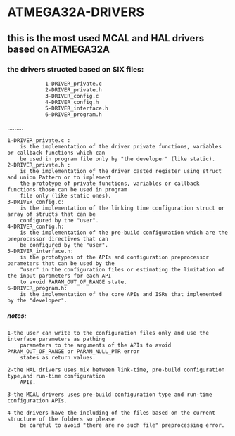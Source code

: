   # ATMEGA32A-DRIVERS
  ## this is the most used MCAL and HAL drivers based on ATMEGA32A
  ### the drivers structed based on SIX files:
                1-DRIVER_private.c
                2-DRIVER_private.h
                3-DRIVER_config.c
                4-DRIVER_config.h
                5-DRIVER_interface.h
                6-DRIVER_program.h
.........

    1-DRIVER_private.c :
        is the implementation of the driver private functions, variables or callback functions which can 
        be used in program file only by "the developer" (like static).
    2-DRIVER_private.h :
        is the implementation of the driver casted register using struct and union Pattern or to implement 
        the prototype of private functions, variables or callback functions those can be used in program 
        file only (like static ones).
    3-DRIVER_config.c:
        is the implementation of the linking time configuration struct or array of structs that can be 
        configured by the "user".
    4-DRIVER_config.h:
        is the implementation of the pre-build configuration which are the preprocessor directives that can
        be configured by the "user".
    5-DRIVER_interface.h:
        is the prototypes of the APIs and configuration preprocessor parameters that can be used by the 
        "user" in the configuration files or estimating the limitation of the input parameters for each API
        to avoid PARAM_OUT_OF_RANGE state.
    6-DRIVER_program.h:
        is the implementation of the core APIs and ISRs that implemented by the "developer".


##### notes:
 
    1-the user can write to the configuration files only and use the interface parameters as pathing 
        parameters to the arguments of the APIs to avoid PARAM_OUT_OF_RANGE or PARAM_NULL_PTR error 
        states as return values.
    
    2-the HAL drivers uses mix between link-time, pre-build configuration type,and run-time configuration 
        APIs. 
    
    3-the MCAL drivers uses pre-build configuration type and run-time configuration APIs.  
    
    4-the drivers have the including of the files based on the current structure of the folders so please 
        be careful to avoid "there are no such file" preprocessing error.
                         
